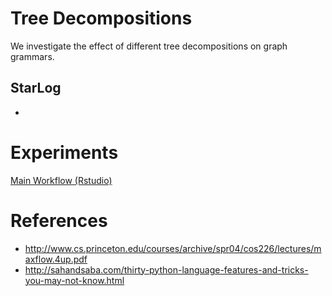 # Tree Decompositions
We investigate the effect of different tree decompositions on 
graph grammars. 

## StarLog
- 
# Experiments

[Main Workflow (Rstudio)](ctrlRtdecomp.Rmd)

# References
- http://www.cs.princeton.edu/courses/archive/spr04/cos226/lectures/maxflow.4up.pdf
- http://sahandsaba.com/thirty-python-language-features-and-tricks-you-may-not-know.html

